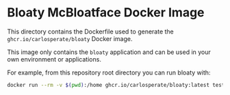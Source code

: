 # Bloaty McBloatface Docker Image

This directory contains the Dockerfile used to generate the
`ghcr.io/carlosperate/bloaty` Docker image.

This image only contains the `bloaty` application and can be used in your
own environment or applications.

For example, from this repository root directory you can run bloaty with:

```bash
docker run --rm -v $(pwd):/home ghcr.io/carlosperate/bloaty:latest test-elf-files/example-before.elf -d compileunits,symbols -s vm
```
